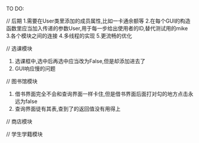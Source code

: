 TO DO:

// 后期
1.需要在User类里添加的成员属性,比如一卡通余额等
2.在每个GUI的构造函数里应当加入传递的参数User,用于每一步给出使用者的ID,替代测试用的mike
3.各个模块之间的连接
4.多线程的实现
5.更流畅的优化

// 选课模块
1. 选课框中,选中后再选中应当改为False,但是却添加进去了
2. GUI响应慢的问题

// 图书馆模块
1. 借书界面完全不会和查询界面一样卡住,但是借书界面后面打对勾的地方点击永远为false
2. 查询界面徒有其表,查到了的返回值没有用得上

// 商店模块

// 学生学籍模块
